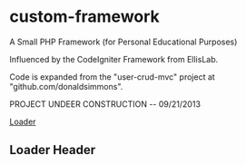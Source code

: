 custom-framework
================

A Small PHP Framework (for Personal Educational Purposes)

Influenced by the CodeIgniter Framework from EllisLab. 

Code is expanded from the "user-crud-mvc" project at "github.com/donaldsimmons".

PROJECT UNDEER CONSTRUCTION -- 09/21/2013

<a href="#loader">Loader</a>























































<h2 id="loader">Loader Header</h2>